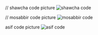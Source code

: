 // shawcha code picture
![shawcha code](https://github.com/user-attachments/assets/3ae98b8b-f559-46ff-abf8-bb9f8d8ea990)


























// mosabbir code picture
![mosabbir code](https://github.com/user-attachments/assets/9cb7dfd6-4e03-465f-9a61-fe56c53f15a3)

 
 
 
 
 
 
 
 
 
 
 
 
 
 
 
 
 
 
 
 
 
 
 
 
 
 
 
 
 
 
 
 
 
 
 
 
 
 
 
 
 
 
 
 
 
 
 
 asif code picture
![asif code](https://github.com/user-attachments/assets/113b9557-8ab2-4ae2-b05b-61867584e1fd)
